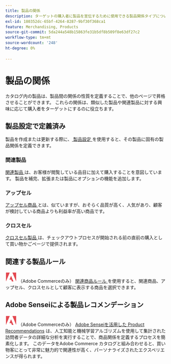 ```yaml
---
title: 製品の関係
description: ターゲットの購入者に製品を宣伝するために使用できる製品関係タイプについて説明します。
exl-id: 180352dc-65bf-4264-8287-9bf30f368ca1
feature: Merchandising, Products
source-git-commit: 5da244a548b15863fe31b5df8b509f8e63df27c2
workflow-type: tm+mt
source-wordcount: '248'
ht-degree: 0%

---
```


# 製品の関係

カタログ内の製品は、製品間の関係の性質を定義することで、他のページで昇格させることができます。 これらの関係は、類似した製品や関連製品に対する興味に応じて購入者をターゲットにするのに役立ちます。

## 製品設定で定義済み

製品を作成または更新する際に、[ 製品設定 ](../catalog/product-create.md#product-settings) を使用すると、その製品に固有の製品関係を定義できます。

### 関連製品

[ 関連製品 ](../catalog/related-products-up-sells-cross-sells.md#related-products) は、お客様が閲覧している品目に加えて購入することを意図しています。 製品を補完、拡張または製品にオプションの機能を追加します。

### アップセル

[ アップセル商品 ](../catalog/related-products-up-sells-cross-sells.md#up-sells) とは、似ていますが、おそらく品質が高く、人気があり、顧客が検討している商品よりも利益率が高い商品です。

### クロスセル

[ クロスセル製品 ](../catalog/related-products-up-sells-cross-sells.md#cross-sells) は、チェックアウトプロセスが開始される前の直前の購入として買い物かごページで提供されます。

## 関連する製品ルール

![Adobe Commerce](../assets/adobe-logo.svg) （Adobe Commerceのみ） [ 関連商品ルール ](product-related-rules.md) を使用すると、関連商品、アップセル、クロスセルとして顧客に表示する商品を選択できます。

## Adobe Senseiによる製品レコメンデーション

![Adobe Commerce](../assets/adobe-logo.svg) （Adobe Commerceのみ） [Adobe Senseiを活用した Product Recommendations](https://experienceleague.adobe.com/docs/commerce/product-recommendations/overview.html) は、人工知能と機械学習アルゴリズムを使用して集計された訪問者データの詳細な分析を実行することで、商品関係を定義するプロセスを簡素化します。 このデータをAdobe Commerce カタログと組み合わせると、買い物客にとって非常に魅力的で関連性が高く、パーソナライズされたエクスペリエンスが得られます。
